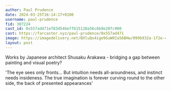 ```yaml
---
author: Paul Prudence
date: 2024-03-25T16:14:17+0100
username: paul-prudence
fid: 307224
cast_id: 0x557ad471ef83d54beff615120a56c6b9e20fc900
cast: https://farcaster.xyz/paul-prudence/0x557ad471
image: https://imagedelivery.net/BXluQx4ige9GuW0Ia56BHw/099b932a-1f2e-4cdf-aef7-37b457bc6c00/original
layout: post
---
```


Works by Japanese architect Shusaku Arakawa - bridging a gap between painting and visual poetry?

'The eye sees only fronts... But intuition needs all-aroundness, and instinct needs insideness. The true imagination is forever curving round to the other side, the back of presented appearances'

<img src='https://imagedelivery.net/BXluQx4ige9GuW0Ia56BHw/099b932a-1f2e-4cdf-aef7-37b457bc6c00/original' alt='' referrerpolicy='no-referrer'/>
<img src='https://imagedelivery.net/BXluQx4ige9GuW0Ia56BHw/e21f784e-451a-4afd-83d7-57c2c782e300/original' alt='' referrerpolicy='no-referrer'/>
